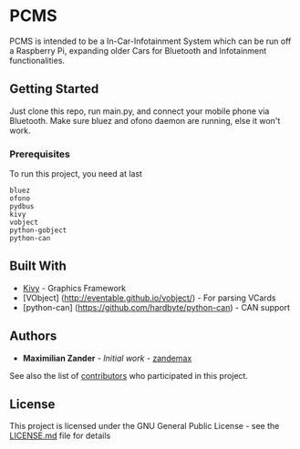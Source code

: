 # PCMS

PCMS is intended to be a In-Car-Infotainment System which can be run off a Raspberry Pi, expanding older Cars for Bluetooth and Infotainment functionalities.

## Getting Started

Just clone this repo, run main.py, and connect your mobile phone via Bluetooth.
Make sure bluez and ofono daemon are running, else it won't work.

### Prerequisites

To run this project, you need at last

```
bluez
ofono
pydbus
kivy
vobject
python-gobject
python-can
```

## Built With

* [Kivy](http://kivy.org) - Graphics Framework
* [VObject] (http://eventable.github.io/vobject/) - For parsing VCards
* [python-can] (https://github.com/hardbyte/python-can) - CAN support

## Authors

* **Maximilian Zander** - *Initial work* - [zandemax](https://github.com/zandemax)

See also the list of [contributors](https://github.com/your/project/contributors) who participated in this project.

## License

This project is licensed under the GNU General Public License - see the [LICENSE.md](LICENSE.md) file for details
